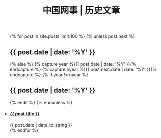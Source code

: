 ﻿---
layout: default
title: "中国网事 | 历史文章"
---

<ul class="list-unstyled">
     {% for post in site.posts limit:100 %} 
	 {% unless post.next %} 
    <h2>{{ post.date | date: '%Y' }}</h2> 
	{% else %} {% capture year %}{{ post.date | date: '%Y' }}{% endcapture %} {% capture nyear %}{{ post.next.date | date: '%Y' }}{% endcapture %} 
	{% if year != nyear %} 
    <h2>{{ post.date | date: '%Y' }}</h2> {% endif %} 
	{% endunless %} 
    <li><h4> <a href="{{ post.url }}">{{ post.title }}</a></h4>  <div class="post-date"><span class="glyphicon glyphicon-time"></span> {{ post.date | date_to_string }} </div></li> 
	{% endfor %} 
</ul> 
